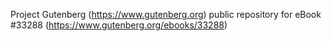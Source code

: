 Project Gutenberg (https://www.gutenberg.org) public repository for eBook #33288 (https://www.gutenberg.org/ebooks/33288)
